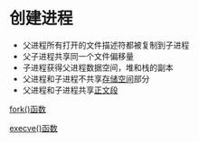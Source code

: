 # 创建进程

- 父进程所有打开的文件描述符都被复制到子进程
- 父子进程共享同一个文件偏移量
- 子进程获得父进程数据空间，堆和栈的副本
- 父进程和子进程不共享[存储空间](Linux_process_C程序的存储空间布局.md)部分
- 父进程和子进程共享[正文段](Linux_process_C程序的存储空间布局.md)

[fork()函数](Linux_Process_fork().md)
  
[execve()函数](Linux_Process_API_execve().md)